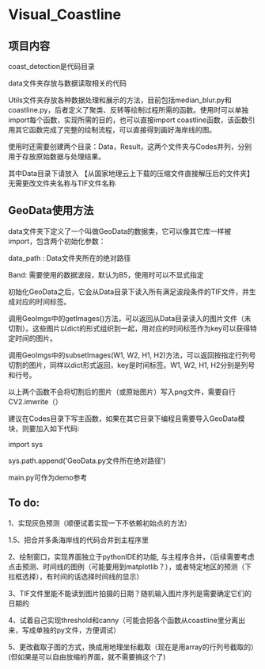 # Visual_Coastline

## 项目内容

coast_detection是代码目录

data文件夹存放与数据读取相关的代码

Utils文件夹存放各种数据处理和展示的方法，目前包括median_blur.py和coastline.py，后者定义了聚类、反转等绘制过程所需的函数。使用时可以单独import每个函数，实现所需的目的，也可以直接import coastline函数，该函数引用其它函数完成了完整的绘制流程，可以直接得到画好海岸线的图。

使用时还需要创建两个目录：Data，Result，这两个文件夹与Codes并列，分别用于存放原始数据与处理结果。

其中Data目录下请放入  【从国家地理云上下载的压缩文件直接解压后的文件夹】  无需更改文件夹名称与TIF文件名称

## GeoData使用方法

data文件夹下定义了一个叫做GeoData的数据类，它可以像其它库一样被import，包含两个初始化参数：

data_path : Data文件夹所在的绝对路径

Band: 需要使用的数据波段，默认为B5，使用时可以不显式指定

初始化GeoData之后，它会从Data目录下读入所有满足波段条件的TIF文件，并生成对应的时间标签。

调用GeoImgs中的getImages()方法，可以返回从Data目录读入的图片文件（未切割）。这些图片以dict的形式组织到一起，用对应的时间标签作为key可以获得特定时间的图片。

调用GeoImgs中的subsetImages(W1, W2, H1, H2)方法，可以返回按指定行列号切割的图片，同样以dict形式返回，key是时间标签。W1, W2, H1, H2分别是列号和行号。

以上两个函数不会将切割后的图片（或原始图片）写入png文件，需要自行CV2.imwrite（）

建议在Codes目录下写主函数，如果在其它目录下编程且需要导入GeoData模块，则要加入如下代码:

import sys

sys.path.append('GeoData.py文件所在绝对路径')

main.py可作为demo参考

## To do:

1、实现灰色预测（顺便试着实现一下不依赖初始点的方法）

1.5、把合并多条海岸线的代码合并到主程序里

2、绘制窗口，实现界面独立于pythonIDE的功能, 与主程序合并，（后续需要考虑点击预测、时间线的图例（可能要用到matplotlib？），或者特定地区的预测（下拉框选择），有时间的话选择时间线的显示）

3、TIF文件里能不能读到图片拍摄的日期？随机输入图片序列是需要确定它们的日期的

4、试着自己实现threshold和canny（可能会把各个函数从coastline里分离出来，写成单独的py文件，方便调试）

5、更改截取子图的方式，换成用地理坐标截取（现在是用array的行列号截取的）(但如果是可以自由放缩的界面，就不需要搞这个了)




